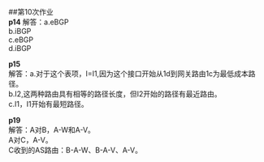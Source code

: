 ##第10次作业  
**p14**
解答：a.eBGP  
b.iBGP   
c.eBGP  
d.iBGP  

**p15**  
解答：a.对于这个表项，I=I1,因为这个接口开始从1d到网关路由1c为最低成本路径。  
b.I2,这两种路由具有相等的路径长度，但I2开始的路径有最近路由。  
c.I1，I1开始有最短路径。  

**p19**  
解答：A对B，A-W和A-V。  
A对C，A-V。  
C收到的AS路由：B-A-W、B-A-V、A-V。  
